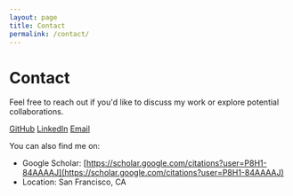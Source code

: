 ```yaml
---
layout: page
title: Contact
permalink: /contact/
---
```


# Contact

Feel free to reach out if you'd like to discuss my work or explore potential collaborations.

<div class="contact-links">
  <a href="https://github.com/rameshnair007" target="_blank">GitHub</a>
  <a href="https://linkedin.com/in/rameshsnair" target="_blank">LinkedIn</a>
  <a href="mailto:rameshnair29493@gmail.com">Email</a>
</div>

You can also find me on:

- Google Scholar: [https://scholar.google.com/citations?user=P8H1-84AAAAJ](https://scholar.google.com/citations?user=P8H1-84AAAAJ)
- Location: San Francisco, CA
